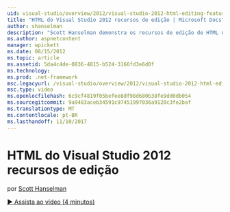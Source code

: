 ```yaml
---
uid: visual-studio/overview/2012/visual-studio-2012-html-editing-features
title: "HTML do Visual Studio 2012 recursos de edição | Microsoft Docs"
author: shanselman
description: "Scott Hanselman demonstra os recursos de edição de HTML no Visual Studio 2012."
ms.author: aspnetcontent
manager: wpickett
ms.date: 08/15/2012
ms.topic: article
ms.assetid: 5da4c4de-0836-4815-b524-3166fd3e6d0f
ms.technology: 
ms.prod: .net-framework
msc.legacyurl: /visual-studio/overview/2012/visual-studio-2012-html-editing-features
msc.type: video
ms.openlocfilehash: 6c9cf4819f05befee8df98d680b38fe9dd0db054
ms.sourcegitcommit: 9a9483aceb34591c97451997036a9120c3fe2baf
ms.translationtype: MT
ms.contentlocale: pt-BR
ms.lasthandoff: 11/10/2017
---
```

<a name="visual-studio-2012-html-editing-features"></a>HTML do Visual Studio 2012 recursos de edição
====================
por [Scott Hanselman](https://github.com/shanselman)

[&#9654; Assista ao vídeo (4 minutos)](https://channel9.msdn.com/Blogs/ASP-NET-Site-Videos/visual-studio-2012-html-editing-features)
